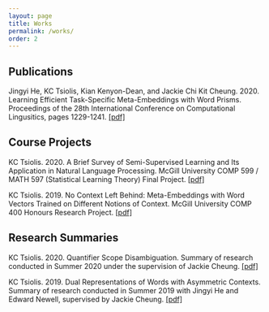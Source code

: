 ```yaml
---
layout: page
title: Works
permalink: /works/
order: 2
---
```


<h2>Publications</h2>

Jingyi He, KC Tsiolis, Kian Kenyon-Dean, and Jackie Chi Kit Cheung. 2020. Learning Efficient Task-Specific
Meta-Embeddings with Word Prisms. Proceedings of the 28th International Conference on Computational
Lingusitics, pages 1229-1241. [[pdf]](https://www.aclweb.org/anthology/2020.coling-main.106.pdf)

<h2>Course Projects</h2>

KC Tsiolis. 2020. A Brief Survey of Semi-Supervised Learning and Its Application in
Natural Language Processing. McGill University COMP 599 / MATH 597 (Statistical Learning Theory) Final Project. [[pdf]](comp599_semi-supervised.pdf)

KC Tsiolis. 2019. No Context Left Behind: Meta-Embeddings with Word Vectors Trained on Different Notions of Context. McGill University COMP 400 Honours Research Project. [[pdf]](comp400_final_report.pdf)

<h2>Research Summaries</h2>

KC Tsiolis. 2020. Quantifier Scope Disambiguation. Summary of research conducted in Summer 2020 under the supervision of Jackie Cheung. [[pdf]](summer2020_research_summary.pdf)

KC Tsiolis. 2019. Dual Representations of Words with Asymmetric Contexts. Summary of research conducted in Summer 2019 with Jingyi He and Edward Newell, supervised by Jackie Cheung. [[pdf]](summer2019_research_summary.pdf)
